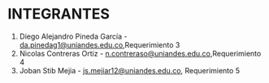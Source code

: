 # INTEGRANTES

1. Diego Alejandro Pineda García - da.pinedag1@uniandes.edu.co,Requerimiento 3
2. Nicolas Contreras Ortiz - n.contreraso@uniandes.edu.co,Requerimiento 4
3. Joban Stib Mejia - js.mejiar12@uniandes.edu.co, Requerimiento 5